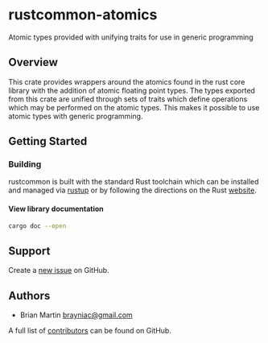 # rustcommon-atomics

Atomic types provided with unifying traits for use in generic programming

## Overview

This crate provides wrappers around the atomics found in the rust core library
with the addition of atomic floating point types. The types exported from this
crate are unified through sets of traits which define operations which may be
performed on the atomic types. This makes it possible to use atomic types with
generic programming.

## Getting Started

### Building

rustcommon is built with the standard Rust toolchain which can be installed and
managed via [rustup](https://rustup.rs) or by following the directions on the
Rust [website](https://www.rust-lang.org/).

#### View library documentation
```bash
cargo doc --open
```

## Support

Create a [new issue](https://github.com/pelikan-io/rustcommon/issues/new) on GitHub.

## Authors

* Brian Martin <brayniac@gmail.com>

A full list of [contributors] can be found on GitHub.

[contributors]: https://github.com/pelikan-io/rustcommon/graphs/contributors?type=a
